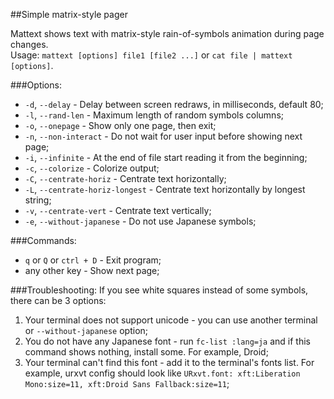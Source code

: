 ##Simple matrix-style pager

Mattext shows text with matrix-style rain-of-symbols animation during page changes.  
Usage: `mattext [options] file1 [file2 ...]` or `cat file | mattext [options]`.

###Options:
* `-d`, `--delay` - Delay between screen redraws, in milliseconds, default 80;
* `-l`, `--rand-len` - Maximum length of random symbols columns;
* `-o`, `--onepage` - Show only one page, then exit;
* `-n`, `--non-interact` - Do not wait for user input before showing next page;
* `-i`, `--infinite` - At the end of file start reading it from the beginning;
* `-c`, `--colorize` - Colorize output;
* `-C`, `--centrate-horiz` - Centrate text horizontally;
* `-L`, `--centrate-horiz-longest` - Centrate text horizontally by longest string;
* `-v`, `--centrate-vert` - Centrate text vertically;
* `-e`, `--without-japanese` - Do not use Japanese symbols;

###Commands:
* `q` or `Q` or `ctrl + D` - Exit program;
* any other key - Show next page;

###Troubleshooting:
If you see white squares instead of some symbols, there can be 3 options:

1. Your terminal does not support unicode - you can use another terminal or `--without-japanese` option;
2. You do not have any Japanese font - run `fc-list :lang=ja` and if this command shows nothing, install some. For example, Droid;
3. Your terminal can't find this font - add it to the terminal's fonts list. For example, urxvt config should look like `URxvt.font: xft:Liberation Mono:size=11, xft:Droid Sans Fallback:size=11`;
